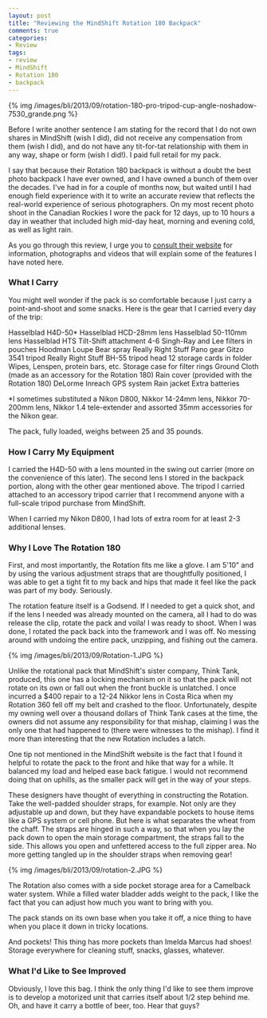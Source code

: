 ```yaml
---
layout: post
title: "Reviewing the MindShift Rotation 180 Backpack"
comments: true
categories:
- Review
tags:
- review
- MindShift
- Rotation 180
- backpack
---
```


{% img /images/bli/2013/09/rotation-180-pro-tripod-cup-angle-noshadow-7530_grande.png %}

Before I write another sentence I am stating for the record that I do not own shares in MindShift (wish I did), did not receive any compensation from them (wish I did), and do not have any tit-for-tat relationship with them in any way, shape or form (wish I did!). I paid full retail for my pack. 

<!--more-->

I say that because their Rotation 180 backpack is without a doubt the best photo backpack I have ever owned, and I have owned a bunch of them over the decades. I've had in for a couple of months now, but waited until I had enough field experience with it to write an accurate review that reflects the real-world experience of serious photographers. On my most recent photo shoot in the Canadian Rockies I wore the pack for 12 days, up to 10 hours a day in weather that included high mid-day heat, morning and evening cold, as well as light rain. 

As you go through this review, I urge you to [consult their website](http://www.mindshiftgear.com) for information, photographs and videos that will explain some of the features I have noted here. 

### What I Carry

You might well wonder if the pack is so comfortable because I just carry a point-and-shoot and some snacks. Here is the gear that I carried every day of the trip:

Hasselblad H4D-50*
Hasselblad HCD-28mm lens
Hasselblad 50-110mm lens
Hasselblad HTS Tilt-Shift attachment
4-6 Singh-Ray and Lee filters in pouches
Hoodman Loupe
Bear spray
Really Right Stuff Pano gear
Gitzo 3541 tripod
Really Right Stuff BH-55 tripod head
12 storage cards in folder
Wipes, Lenspen, protein bars, etc.
Storage case for filter rings
Ground Cloth (made as an accessory for the Rotation 180)
Rain cover (provided with the Rotation 180)
DeLorme Inreach GPS system
Rain jacket
Extra batteries

*I sometimes substituted a Nikon D800, Nikkor 14-24mm lens, Nikkor 70-200mm lens, Nikkor 1.4 tele-extender and assorted 35mm accessories for the Nikon gear. 

The pack, fully loaded, weighs between 25 and 35 pounds. 

### How I Carry My Equipment

I carried the H4D-50 with a lens mounted in the swing out carrier (more on the convenience of this later). The second lens I stored in the backpack portion, along with the other gear mentioned above. The tripod I carried attached to an accessory tripod carrier that I recommend anyone with a full-scale tripod purchase from MindShift. 

When I carried my Nikon D800, I had lots of extra room for at least 2-3 additional lenses. 

### Why I Love The Rotation 180

First, and most importantly, the Rotation fits me like a glove. I am 5'10" and by using the various adjustment straps that are thoughtfully positioned, I was able to get a tight fit to my back and hips that made it feel like the pack was part of my body. Seriously. 

The rotation feature itself is a Godsend. If I needed to get a quick shot, and if the lens I needed was already mounted on the camera, all I had to do was release the clip, rotate the pack and voila! I was ready to shoot. When I was done, I rotated the pack back into the framework and I was off. No messing around with undoing the entire pack, unzipping, and fishing out the camera. 

{% img /images/bli/2013/09/Rotation-1.JPG %}

Unlike the rotational pack that MindShift's sister company, Think Tank, produced, this one has a locking mechanism on it so that the pack will not rotate on its own or fall out when the front buckle is unlatched. I once incurred a $400 repair to a 12-24 Nikkor lens in Costa Rica when my Rotation 360 fell off my belt and crashed to the floor. Unfortunately, despite my owning well over a thousand dollars of Think Tank cases at the time, the owners did not assume any responsibility for that mishap, claiming I was the only one that had happened to (there were witnesses to the mishap). I find it more than interesting that the new Rotation includes a latch. 

One tip not mentioned in the MindShift website is the fact that I found it helpful to rotate the pack to the front and hike that way for a while. It balanced my load and helped ease back fatigue. I would not recommend doing that on uphills, as the smaller pack will get in the way of your steps. 

These designers have thought of everything in constructing the Rotation. Take the well-padded shoulder straps, for example. Not only are they adjustable up and down, but they have expandable pockets to house items like a GPS system or cell phone. But here is what separates the wheat from the chaff. The straps are hinged in such a way, so that when you lay the pack down to open the main storage compartment, the straps fall to the side. This allows you open and unfettered access to the full zipper area. No more getting tangled up in the shoulder straps when removing gear!

{% img /images/bli/2013/09/rotation-2.JPG %}


The Rotation also comes with a side pocket storage area for a Camelback water system. While a filled water bladder adds weight to the pack, I like the fact that you can adjust how much you want to bring with you. 

The pack stands on its own base when you take it off, a nice thing to have when you place it down in tricky locations. 

And pockets! This thing has more pockets than Imelda Marcus had shoes! Storage everywhere for cleaning stuff, snacks, glasses, whatever.  

### What I'd Like to See Improved

Obviously, I love this bag. I think the only thing I'd like to see them improve is to develop a motorized unit that carries itself about 1/2 step behind me. Oh, and have it carry a bottle of beer, too. Hear that guys?
